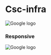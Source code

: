 # Csc-infra

![Google logo](https://www.google.fr/images/srpr/logo11w.png "google logo")

### Responsive

![Google logo](https://www.google.fr/images/srpr/logo11w.png "google logo")
